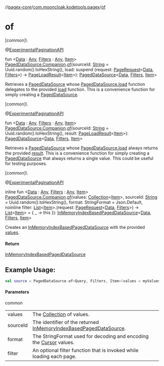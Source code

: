 //[pagex-core](../../index.md)/[com.mooncloak.kodetools.pagex](index.md)/[of](of.md)

# of

[common]\

@[ExperimentalPaginationAPI](-experimental-pagination-a-p-i/index.md)

fun &lt;[Data](of.md) : [Any](https://kotlinlang.org/api/latest/jvm/stdlib/kotlin/-any/index.html), [Filters](of.md) : [Any](https://kotlinlang.org/api/latest/jvm/stdlib/kotlin/-any/index.html), [Item](of.md)&gt; [PagedDataSource.Companion](-paged-data-source/-companion/index.md).[of](of.md)(sourceId: [String](https://kotlinlang.org/api/latest/jvm/stdlib/kotlin/-string/index.html) = Uuid.random().toHexString(), load: suspend (request: [PageRequest](-page-request/index.md)&lt;[Data](of.md), [Filters](of.md)&gt;) -&gt; [PageLoadResult](-page-load-result/index.md)&lt;[Item](of.md)&gt;): [PagedDataSource](-paged-data-source/index.md)&lt;[Data](of.md), [Filters](of.md), [Item](of.md)&gt;

Retrieves a [PagedDataSource](-paged-data-source/index.md) whose [PagedDataSource.load](-paged-data-source/load.md) function delegates to the provided [load](of.md) function. This is a convenience function for simply creating a [PagedDataSource](-paged-data-source/index.md).

[common]\

@[ExperimentalPaginationAPI](-experimental-pagination-a-p-i/index.md)

fun &lt;[Data](of.md) : [Any](https://kotlinlang.org/api/latest/jvm/stdlib/kotlin/-any/index.html), [Filters](of.md) : [Any](https://kotlinlang.org/api/latest/jvm/stdlib/kotlin/-any/index.html), [Item](of.md)&gt; [PagedDataSource.Companion](-paged-data-source/-companion/index.md).[of](of.md)(sourceId: [String](https://kotlinlang.org/api/latest/jvm/stdlib/kotlin/-string/index.html) = Uuid.random().toHexString(), result: [PageLoadResult](-page-load-result/index.md)&lt;[Item](of.md)&gt;): [PagedDataSource](-paged-data-source/index.md)&lt;[Data](of.md), [Filters](of.md), [Item](of.md)&gt;

Retrieves a [PagedDataSource](-paged-data-source/index.md) whose [PagedDataSource.load](-paged-data-source/load.md) always returns the provided [result](of.md). This is a convenience function for simply creating a [PagedDataSource](-paged-data-source/index.md) that always returns a single value. This could be useful for testing purposes.

[common]\

@[ExperimentalPaginationAPI](-experimental-pagination-a-p-i/index.md)

inline fun &lt;[Data](of.md) : [Any](https://kotlinlang.org/api/latest/jvm/stdlib/kotlin/-any/index.html), [Filters](of.md) : [Any](https://kotlinlang.org/api/latest/jvm/stdlib/kotlin/-any/index.html), [Item](of.md)&gt; [PagedDataSource.Companion](-paged-data-source/-companion/index.md).[of](of.md)(values: [Collection](https://kotlinlang.org/api/latest/jvm/stdlib/kotlin.collections/-collection/index.html)&lt;[Item](of.md)&gt;, sourceId: [String](https://kotlinlang.org/api/latest/jvm/stdlib/kotlin/-string/index.html) = Uuid.random().toHexString(), format: StringFormat = Json.Default, noinline filter: [List](https://kotlinlang.org/api/latest/jvm/stdlib/kotlin.collections/-list/index.html)&lt;[Item](of.md)&gt;.(request: [PageRequest](-page-request/index.md)&lt;[Data](of.md), [Filters](of.md)&gt;) -&gt; [List](https://kotlinlang.org/api/latest/jvm/stdlib/kotlin.collections/-list/index.html)&lt;[Item](of.md)&gt; = { _ -&gt; this }): [InMemoryIndexBasedPagedDataSource](-in-memory-index-based-paged-data-source/index.md)&lt;[Data](of.md), [Filters](of.md), [Item](of.md)&gt;

Creates an [InMemoryIndexBasedPagedDataSource](-in-memory-index-based-paged-data-source/index.md) with the provided [values](of.md).

#### Return

[InMemoryIndexBasedPagedDataSource](-in-memory-index-based-paged-data-source/index.md)

## Example Usage:

```kotlin
val source = PagedDataSource.of<Query, Filters, Item>(values = myValuesList)
```

#### Parameters

common

| | |
|---|---|
| values | The [Collection](https://kotlinlang.org/api/latest/jvm/stdlib/kotlin.collections/-collection/index.html) of values. |
| sourceId | The identifier of the returned [InMemoryIndexBasedPagedDataSource](-in-memory-index-based-paged-data-source/index.md). |
| format | The StringFormat used for decoding and encoding the [Cursor](-cursor/index.md) values. |
| filter | An optional filter function that is invoked while loading each page. |
